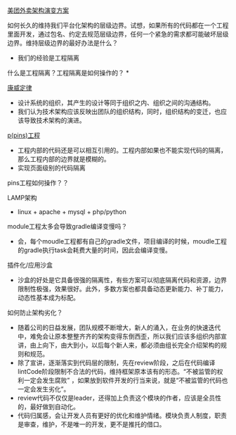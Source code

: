 
[美团外卖架构演变方案](https://tech.meituan.com/2018/03/16/meituan-food-delivery-android-architecture-evolution.html)

如何长久的维持我们平台化架构的层级边界。试想，如果所有的代码都在一个工程里面开发，通过包名、约定去规范层级边界，任何一个紧急的需求都可能破坏层级边界。维持层级边界的最好办法是什么？
* 我们的经验是工程隔离

什么是工程隔离？工程隔离是如何操作的？
* 

[康威定律](https://www.infoq.cn/article/every-architect-should-study-conway-law/)
* 设计系统的组织，其产生的设计等同于组织之内、组织之间的沟通结构。
* 我们认为技术架构应该反映出团队的组织结构，同时，组织结构的变迁，也应该导致技术架构的演进。

[p(pins)工程](https://mp.weixin.qq.com/s/6Q818XA5FaHd7jJMFBG60w)
* 工程内部的代码还是可以相互引用的。工程内部如果也不能实现代码的隔离，那么工程内部的边界就是模糊的。
* 实现页面级别的代码隔离

pins工程如何操作？？



LAMP架构
* linux + apache + mysql + php/python

module工程太多会导致gradle编译变慢吗？
* 会，每个moudle工程都有自己的gradle文件，项目编译的时候，moudle工程的gradle执行task会耗费大量的时间，因此会编译变慢。

插件化/应用沙盒
* 沙盒的好处是它具备很强的隔离性，有些方案可以彻底隔离代码和资源，边界限制性极强，效果很好。此外，多数方案也都具备动态更新能力、补丁能力，动态性基本成为标配。


如何防止架构劣化？
* 随着公司的日益发展，团队规模不断增大，新人的涌入，在业务的快速迭代中，难免会让原本整整齐齐的架构变得东倒西歪，所以我们应该多组织内部宣讲，由上向下，由大到小，以后每个新人来，都必须由组长完全介绍架构的规则和规范。
* 除了宣讲，逐渐落实到代码层的限制，先在review阶段，之后在代码编译lintCode阶段限制不合法的代码，维持框架原本该有的形态。“不被监管的权利一定会发生腐败” ，如果放到软件开发的行当来说，就是“不被监管的代码也一定会发生劣化”。
* review代码不仅仅是leader，还得加上负责这个模块的作者，应该是全员性的，最好做到自动化。
* 代码归属感，会让开发人员有更好的优化和维护情绪。模块负责人制度，职责是审查，维护，不是唯一的开发，更不是推托的借口。


  